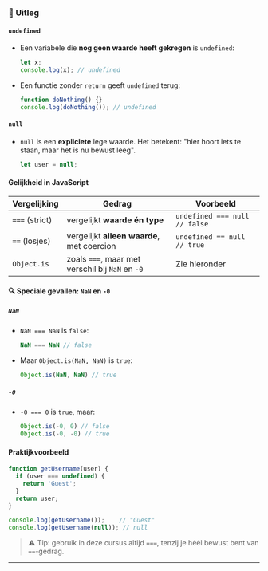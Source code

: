 ### 🧠 Uitleg

#### `undefined`

* Een variabele die **nog geen waarde heeft gekregen** is `undefined`:

  ```js
  let x;
  console.log(x); // undefined
  ```

* Een functie zonder `return` geeft `undefined` terug:

  ```js
  function doNothing() {}
  console.log(doNothing()); // undefined
  ```

#### `null`

* `null` is een **expliciete** lege waarde. Het betekent: "hier hoort iets te staan, maar het is nu bewust leeg".

  ```js
  let user = null;
  ```

#### Gelijkheid in JavaScript

| Vergelijking   | Gedrag                                           | Voorbeeld                     |
| -------------- | ------------------------------------------------ | ----------------------------- |
| `===` (strict) | vergelijkt **waarde én type**                    | `undefined === null // false` |
| `==` (losjes)  | vergelijkt **alleen waarde**, met coercion       | `undefined == null // true`   |
| `Object.is`    | zoals `===`, maar met verschil bij `NaN` en `-0` | Zie hieronder                 |

#### 🔍 Speciale gevallen: `NaN` en `-0`

##### `NaN`

* `NaN === NaN` is `false`:

  ```js
  NaN === NaN // false
  ```

* Maar `Object.is(NaN, NaN)` is `true`:

  ```js
  Object.is(NaN, NaN) // true
  ```

##### `-0`

* `-0 === 0` is `true`, maar:

  ```js
  Object.is(-0, 0) // false
  Object.is(-0, -0) // true
  ```

#### Praktijkvoorbeeld

```js
function getUsername(user) {
  if (user === undefined) {
    return 'Guest';
  }
  return user;
}

console.log(getUsername());    // "Guest"
console.log(getUsername(null)); // null
```

> ⚠️ Tip: gebruik in deze cursus altijd `===`, tenzij je héél bewust bent van `==`-gedrag.

---
